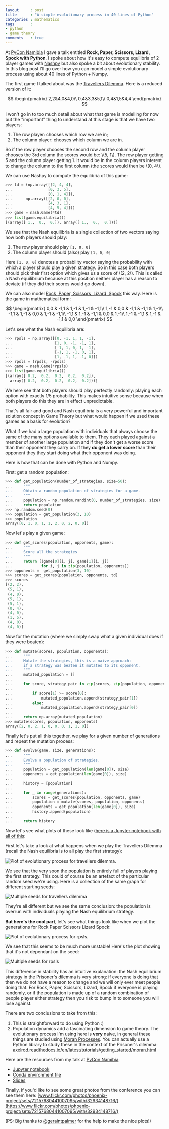 ```yaml
---
layout     : post
title      : "A simple evolutionary process in 40 lines of Python"
categories : mathematics
tags       :
- python
- game theory
comments   : true
---
```


At [PyCon Namibia](https://na.pycon.org/en/) I gave a talk entitled **Rock,
Paper, Scissors, Lizard, Spock with Python**. I spoke about how it's easy to
compute equilibria of 2 player games with
[Nashpy](https://github.com/drvinceknight/Nashpy) but also spoke a bit about
evolutionary stability. In this blog post I'll go over how you can model a
simple evolutionary process using about 40 lines of Python + Numpy.

The first game I talked about was the [Travellers
Dilemma](https://en.wikipedia.org/wiki/Traveler's_dilemma). Here is a reduced
version of it:

$$
\begin{pmatrix}
2,2&4,0&4,0\\
0,4&3,3&5,1\\
0,4&1,5&4,4
\end{pmatrix}
$$

I won't go in to too much detail about what that game is modelling for now but
the "important" thing to understand at this stage is that we have two players:

1. The row player: chooses which row we are in;
2. The column player: chooses which column we are in.

So if the row player chooses the second row and the column player chooses the
3rd column the scores would be: \\(5, 1\\). The row player getting 5 and the
column player getting 1. It would be in the column players interest to change
the column to the first column (the scores would then be \\(0, 4\\).

We can use Nashpy to compute the equilibria of this game:

```python
>>> td = (np.array([[2, 4, 4],
...                [0, 3, 5],
...                [0, 1, 4]]),
...      np.array([[2, 0, 0],
...                [4, 3, 1],
...                [4, 5, 4]]))
>>> game = nash.Game(*td)
>>> list(game.equilibria())
[(array([ 1.,  0.,  0.]), array([ 1.,  0.,  0.]))]

```

We see that the Nash equilibria is a single collection of two vectors saying
how both players should play:

1. The row player should play `[1, 0, 0]`
2. The column player should (also) play `[1, 0, 0]`

Here `[1, 0, 0]` denotes a probability vector saying the probability with which
a player should play a given strategy. So in this case both players should pick
their first option which gives us a score of \\(2, 2\\). This is called a Nash
equilibrium because at this position neither player has a reason to deviate (if
they did their scores would go down).

We can also model [Rock, Paper,  Scissors, Lizard,
Spock](http://bigbangtheory.wikia.com/wiki/Rock_Paper_Scissors_Lizard_Spock)
this way. Here is the game in mathematical form:

$$
\begin{pmatrix}
0,0 & -1,1 & 1,-1 & 1,-1 & -1,1\\
1,-1 & 0,0 & -1,1 & -1,1 & 1,-1\\
-1,1 & 1,-1 & 0,0 & 1,-1 & -1,1\\
-1,1 & 1,-1 & -1,1 & 0,0 & 1,-1\\
1,-1 & -1,1 & 1,-1 & -1,1 & 0,0
\end{pmatrix}
$$

Let's see what the Nash equilibria are:

```python
>>> rpsls = np.array([[0, -1, 1, 1, -1],
...                   [1, 0, -1, -1, 1],
...                   [-1, 1, 0, 1, -1],
...                   [-1, 1, -1, 0, 1],
...                   [1, -1, 1, -1, 0]])
>>> rpsls = (rpsls, -rpsls)
>>> game = nash.Game(*rpsls)
>>> list(game.equilibria())
[(array([ 0.2,  0.2,  0.2,  0.2,  0.2]),
  array([ 0.2,  0.2,  0.2,  0.2,  0.2]))]

```

We here see that both players should play perfectly randomly: playing each
option with exactly 1/5 probability. This makes intuitive sense because when
both players do this they are in effect unpredictable.

That's all fair and good and Nash equilibria is a very powerful and important
solution concept in Game Theory but what would happen if we used these games as
a basis for evolution?

What if we had a large population with individuals that always choose the same
of the many options available to them. They each played against a member of
another large population and if they don't get a worse score than their
opponent they carry on. If they **do get a lower score** than their opponent
they they start doing what their opponent was doing.

Here is how that can be done with Python and Numpy.

First: get a random population:

```python
>>> def get_population(number_of_strategies, size=50):
...     """
...     Obtain a random population of strategies for a game.
...     """
...     population = np.random.randint(0, number_of_strategies, size)
...     return population
>>> np.random.seed(0)
>>> population = get_population(3, 10)
>>> population
array([0, 1, 0, 1, 1, 2, 0, 2, 0, 0])

```

Now let's play a given game:

```python
>>> def get_scores(population, opponents, game):
...     """
...     Score all the strategies
...     """
...     return [(game[0][i, j], game[1][i, j])
...             for i, j in zip(population, opponents)]
>>> opponents =  get_population(3, 10)
>>> scores = get_scores(population, opponents, td)
>>> scores
[(2, 2),
 (5, 1),
 (4, 0),
 (5, 1),
 (5, 1),
 (0, 4),
 (4, 0),
 (1, 5),
 (4, 0),
 (4, 0)]

```

Now for the mutation (where we simply swap what a given individual does if they were beaten):

```python
>>> def mutate(scores, population, opponents):
...     """
...     Mutate the strategies, this is a naive approach:
...     if a strategy was beaten it mutates to its opponent.
...     """
...     mutated_population = []
...
...     for score, strategy_pair in zip(scores, zip(population, opponents)):
...
...         if score[1] >= score[0]:
...             mutated_population.append(strategy_pair[1])
...         else:
...             mutated_population.append(strategy_pair[0])
...
...     return np.array(mutated_population)
>>> mutate(scores, population, opponents)
array([2, 0, 2, 1, 0, 0, 0, 1, 1, 0])

```

Finally let's put all this together, we play for a given number of generations
and repeat the mutation process:

```python
>>> def evolve(game, size, generations):
...     """
...     Evolve a population of strategies.
...     """
...     population = get_population(len(game[0]), size)
...     opponents = get_population(len(game[0]), size)
...
...     history = [population]
...
...     for _ in range(generations):
...         scores = get_scores(population, opponents, game)
...         population = mutate(scores, population, opponents)
...         opponents = get_population(len(game[0]), size)
...         history.append(population)
...
...     return history

```

Now let's see what plots of these look like ([here is a Jupyter notebook with
all of
this](http://vknight.org/Talks/2017-02-23-Rock-Paper-Scissors-Lizard-Spock-With-Python/demo.ipynb):

First let's take a look at what happens when we play the Travellers Dilemma
(recall the Nash equilibria is to all play the first strategy):

![Plot of evolutionary process for travellers dilemma]({{site.baseurl}}/assets/images/travellers_dilemma_evo.svg).

We see that the very soon the population is entirely full of players playing
the first strategy. This could of course be an artefact of the particular
random seed we're using. Here is a collection of the same graph for different
starting seeds:

![Multiple seeds for travellers dilemma](http://vknight.org/Talks/2017-02-23-Rock-Paper-Scissors-Lizard-Spock-With-Python/static/td_16.svg)

They're all different but we see the same conclusion: the population is overrun
with individuals playing the Nash equilibrium strategy.

**But here's the cool part**, let's see what things look like when we plot the
generations for Rock Paper Scissors Lizard Spock:

![Plot of evolutionary process for rpsls]({{site.baseurl}}/assets/images/rpsls_evo.svg).

We see that this seems to be much more unstable! Here's the plot showing that
it's not dependant on the seed:

![Multiple seeds for rpsls](http://vknight.org/Talks/2017-02-23-Rock-Paper-Scissors-Lizard-Spock-With-Python/static/rpsls_16.svg)

This difference in stability has an intuitive explanation: the Nash equilibrium
strategy in the Prisoner's dilemma is very strong: if everyone is doing that
then we do not have a reason to change and we will only ever meet people doing
that. For Rock, Paper, Scissors, Lizard, Spock if everyone is playing randomly,
or if the population is made up of a random combination of people player either
strategy then you risk to bump in to someone you will lose against.

There are two conclusions to take from this:

1. This is straightforward to do using Python :)
2. Population dynamics add a fascinating dimension to game theory. The
   evolutionary process I'm using here is **very** naive, in general these
   things are studied using [Moran
   Processes](https://en.wikipedia.org/wiki/Moran_process). You can actually use
   a Python library to study these in the context of the Prisoner's dilemma:
   [axelrod.readthedocs.io/en/latest/tutorials/getting_started/moran.html](http://axelrod.readthedocs.io/en/latest/tutorials/getting_started/moran.html)

Here are the resources from my talk at [PyCon
Namibia](https://na.pycon.org/en/):

- [Jupyter notebook](http://vknight.org/Talks/2017-02-23-Rock-Paper-Scissors-Lizard-Spock-With-Python/demo.ipynb)
- [Conda environment
  file](http://vknight.org/Talks/2017-02-23-Rock-Paper-Scissors-Lizard-Spock-With-Python/environment.yml)
- [Slides](http://vknight.org/Talks/2017-02-23-Rock-Paper-Scissors-Lizard-Spock-With-Python/index.html)

Finally, if you'd like to see some great photos from the conference you can see
them here:
[www.flickr.com/photos/phoenix-project/sets/72157680441007095/with/32934148716/](https://www.flickr.com/photos/phoenix-project/sets/72157680441007095/with/32934148716/)

(PS: Big thanks to [@geraintpalmer](https://twitter.com/geraintpalmer) for the
help to make the nice plots!)
